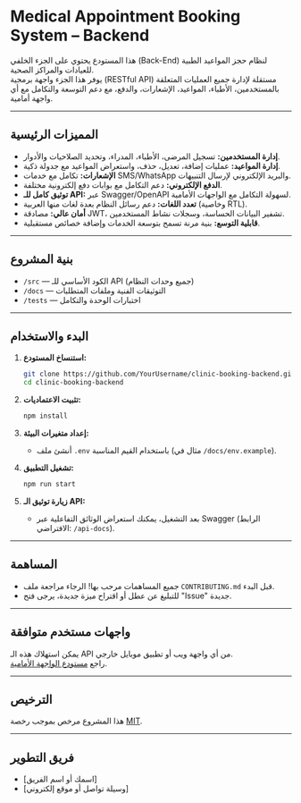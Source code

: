 # Medical Appointment Booking System – Backend

هذا المستودع يحتوي على الجزء الخلفي (Back-End) لنظام حجز المواعيد الطبية للعيادات والمراكز الصحية.  
يوفر هذا الجزء واجهة برمجية (RESTful API) مستقلة لإدارة جميع العمليات المتعلقة بالمستخدمين، الأطباء، المواعيد، الإشعارات، والدفع، مع دعم التوسعة والتكامل مع أي واجهة أمامية.

---

## المميزات الرئيسية

- **إدارة المستخدمين:** تسجيل المرضى، الأطباء، المدراء، وتحديد الصلاحيات والأدوار.
- **إدارة المواعيد:** عمليات إضافة، تعديل، حذف، واستعراض المواعيد مع جدولة ذكية.
- **الإشعارات:** تكامل مع خدمات SMS/WhatsApp والبريد الإلكتروني لإرسال التنبيهات.
- **الدفع الإلكتروني:** دعم التكامل مع بوابات دفع إلكترونية مختلفة.
- **توثيق كامل للـ API:** عبر Swagger/OpenAPI لسهولة التكامل مع الواجهات الأمامية.
- **تعدد اللغات:** دعم رسائل النظام بعدة لغات منها العربية (وخاصية RTL).
- **أمان عالي:** مصادقة JWT، تشفير البيانات الحساسة، وسجلات نشاط المستخدمين.
- **قابلية التوسع:** بنية مرنة تسمح بتوسعة الخدمات وإضافة خصائص مستقبلية.

---

## بنية المشروع

- `/src` — الكود الأساسي للـ API (جميع وحدات النظام)
- `/docs` — التوثيقات الفنية وملفات المتطلبات
- `/tests` — اختبارات الوحدة والتكامل

---

## البدء والاستخدام

1. **استنساخ المستودع:**

   ```bash
   git clone https://github.com/YourUsername/clinic-booking-backend.git
   cd clinic-booking-backend
   ```

2. **تثبيت الاعتماديات:**

   ```bash
   npm install
   ```

3. **إعداد متغيرات البيئة:**

   - أنشئ ملف `.env` باستخدام القيم المناسبة (مثال في `/docs/env.example`).

4. **تشغيل التطبيق:**

   ```bash
   npm run start
   ```

5. **زيارة توثيق الـ API:**
   - بعد التشغيل، يمكنك استعراض الوثائق التفاعلية عبر Swagger (الرابط الافتراضي: `/api-docs`).

---

## المساهمة

- جميع المساهمات مرحب بها! الرجاء مراجعة ملف `CONTRIBUTING.md` قبل البدء.
- للتبليغ عن عطل أو اقتراح ميزة جديدة، يرجى فتح "Issue" جديدة.

---

## واجهات مستخدم متوافقة

يمكن استهلاك هذه الـ API من أي واجهة ويب أو تطبيق موبايل خارجي.  
راجع [مستودع الواجهة الأمامية](https://github.com/YourUsername/clinic-booking-frontend).

---

## الترخيص

هذا المشروع مرخص بموجب رخصة [MIT](LICENSE).

---

## فريق التطوير

- [اسمك أو اسم الفريق]
- [وسيلة تواصل أو موقع إلكتروني]
